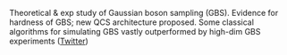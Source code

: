 
Theoretical & exp study of Gaussian boson sampling (GBS). Evidence for hardness of GBS; new QCS architecture proposed. Some classical algorithms for simulating GBS vastly outperformed by high-dim GBS experiments ([Twitter](https://twitter.com/JoshuahHeath/status/1364968819589074946))
